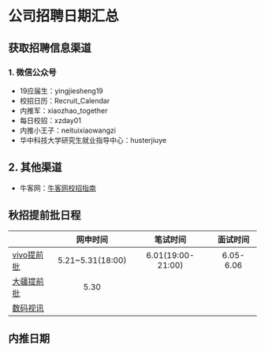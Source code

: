 # 公司招聘日期汇总
## 获取招聘信息渠道

### 1. 微信公众号

- 19应届生：yingjiesheng19
- 校招日历：Recruit_Calendar
- 内推军：xiaozhao_together
- 每日校招：xzday01
- 内推小王子：neituixiaowangzi
- 华中科技大学研究生就业指导中心：husterjiuye

## 2. 其他渠道

- 牛客网：[牛客网校招指南](https://www.nowcoder.com/activity/campus2018)

## 秋招提前批日程

|                                                              |     网申时间     |     笔试时间      | 面试时间  |
| :----------------------------------------------------------- | :--------------: | :---------------: | :-------: |
| [vivo提前批](https://hr.vivo.com/wt/vivo/web/index/CompvivoPagerecruit_School) | 5.21~5.31(18:00) | 6.01(19:00-21:00) | 6.05-6.06 |
| [大疆提前批]()                                               |       5.30       |                   |           |
| [数码视讯]()                                                 |                  |                   |           |

## 内推日期

